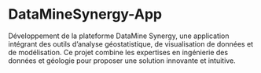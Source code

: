 # DataMineSynergy-App
Développement de la plateforme DataMine Synergy, une application intégrant des outils d’analyse géostatistique, de visualisation de données et de modélisation. Ce projet combine les expertises en ingénierie des données et géologie pour proposer une solution innovante et intuitive.
